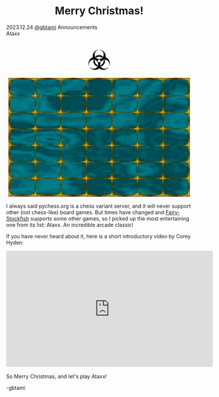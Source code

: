 <h1 align="center">Merry Christmas!</h1>

<div class="meta-headline">
    <div class= "meta">
        <span class="text">2023.12.24</span>
        <span class="text"><a href="/@/gbtami">@gbtami</a></span>
        <span class="text">Announcements</span>
    </div>
    <div class= "headline">Ataxx</div>
</div>
</br>

<p align="center">
  <img src="https://github.com/gbtami/pychess-variants/blob/master/static/icons/ataxx.svg" width="64" height="64">
</p>

<p align="center">
  <img src="https://github.com/gbtami/pychess-variants/blob/master/static/images/board/ataxx.png" width="492" height="322">
</p>

I always said pychess.org is a chess variant server, and it will never support other (not chess-like) board games. But times have changed and [Fairy-Stockfish](https://github.com/ianfab/Fairy-Stockfish) supports some other games, so I picked up the most entertaining one from its list: Ataxx. An incredible arcade classic!

If you have never heard about it, here is a short introductory video by Corey Hyden:
<iframe width="560" height="315" src="https://www.youtube.com/embed/lXNcRy9DZxs" frameborder="0" allowfullscreen></iframe>

So Merry Christmas, and let's play Ataxx!

-gbtami
